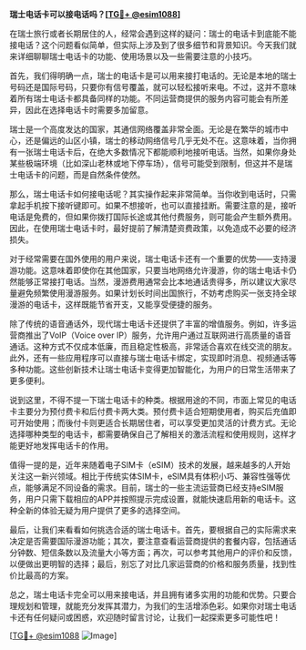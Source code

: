 **瑞士电话卡可以接电话吗？[[TG💪+ @esim1088](https://t.me/s/esim1088)]**

在瑞士旅行或者长期居住的人，经常会遇到这样的疑问：瑞士的电话卡到底能不能接电话？这个问题看似简单，但实际上涉及到了很多细节和背景知识。今天我们就来详细聊聊瑞士电话卡的功能、使用场景以及一些需要注意的小技巧。

首先，我们得明确一点，瑞士的电话卡是可以用来接打电话的。无论是本地的瑞士号码还是国际号码，只要你有信号覆盖，就可以轻松接听来电。不过，这并不意味着所有瑞士电话卡都具备同样的功能。不同运营商提供的服务内容可能会有所差异，因此在选择电话卡时需要多加留意。

瑞士是一个高度发达的国家，其通信网络覆盖非常全面。无论是在繁华的城市中心，还是偏远的山区小镇，瑞士的移动网络信号几乎无处不在。这意味着，当你拥有一张瑞士电话卡后，在绝大多数情况下都能顺利地接听电话。当然，如果你身处某些极端环境（比如深山老林或地下停车场），信号可能受到限制，但这并不是瑞士电话卡的问题，而是自然条件使然。

那么，瑞士电话卡如何接电话呢？其实操作起来非常简单。当你收到电话时，只需拿起手机按下接听键即可。如果不想接听，也可以直接挂断。需要注意的是，接听电话是免费的，但如果你拨打国际长途或其他付费服务，则可能会产生额外费用。因此，在使用瑞士电话卡时，最好提前了解清楚资费政策，以免造成不必要的经济损失。

对于经常需要在国外使用的用户来说，瑞士电话卡还有一个重要的优势——支持漫游功能。这意味着即使你在其他国家，只要当地网络允许漫游，你的瑞士电话卡仍然能够正常接打电话。当然，漫游费用通常会比本地通话贵得多，所以建议大家尽量避免频繁使用漫游服务。如果计划长时间出国旅行，不妨考虑购买一张支持全球漫游的电话卡，这样既能节省开支，又能享受便捷的服务。

除了传统的语音通话外，现代瑞士电话卡还提供了丰富的增值服务。例如，许多运营商推出了VoIP（Voice over IP）服务，允许用户通过互联网进行高质量的语音通话。这种方式不仅成本低廉，而且稳定性极高，非常适合喜欢在线交流的朋友。此外，还有一些应用程序可以直接与瑞士电话卡绑定，实现即时消息、视频通话等多种功能。这些创新技术让瑞士电话卡变得更加智能化，为用户的日常生活带来了更多便利。

说到这里，不得不提一下瑞士电话卡的种类。根据用途的不同，市面上常见的电话卡主要分为预付费卡和后付费卡两大类。预付费卡适合短期使用者，购买后充值即可开始使用；而後付卡则更适合长期居住者，可以享受更加灵活的计费方式。无论选择哪种类型的电话卡，都需要确保自己了解相关的激活流程和使用规则，这样才能更好地发挥电话卡的作用。

值得一提的是，近年来随着电子SIM卡（eSIM）技术的发展，越来越多的人开始关注这一新兴领域。相比于传统实体SIM卡，eSIM具有体积小巧、兼容性强等优点，能够满足不同设备的需求。目前，瑞士的一些主流运营商已经支持eSIM服务，用户只需下载相应的APP并按照提示完成设置，就能快速启用新的电话卡。这种全新的体验无疑为用户提供了更多的选择空间。

最后，让我们来看看如何挑选合适的瑞士电话卡。首先，要根据自己的实际需求来决定是否需要国际漫游功能；其次，要注意查看运营商提供的套餐内容，包括通话分钟数、短信条数以及流量大小等方面；再次，可以参考其他用户的评价和反馈，以便做出更明智的选择；最后，别忘了对比几家运营商的价格和服务质量，找到性价比最高的方案。

总之，瑞士电话卡完全可以用来接电话，并且拥有诸多实用的功能和优势。只要合理规划和管理，就能充分发挥其潜力，为我们的生活增添色彩。如果你对瑞士电话卡还有任何疑问或困惑，欢迎随时留言讨论，让我们一起探索更多可能性吧！

[[TG💪+ @esim1088](https://t.me/s/esim1088) ![Image](https://i.postimg.cc/4NQfJmqS/Snipaste-2025-05-13-00-14-12.png)]